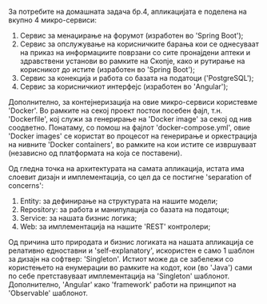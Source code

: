 За потребите на домашната задача бр.4, апликацијата е поделена на вкупно 4 микро-сервиси:
1) Сервис за менаџирање на форумот (изработен во 'Spring Boot');
2) Сервис за опслужување на корисничките барања кои се однесуваат на приказ на информациите поврзани со сите пронајдени аптеки и здравствени установи во рамките на Скопје, 
како и рутирање на корисникот до истите (изработен во 'Spring Boot');
3) Сервис за конекција и работа со базата на податоци ('PostgreSQL');
4) Сервис за корисничкиот интерфејс (изработен во 'Angular');


Дополнително, за контејнеризација на овие микро-сервиси користевме 'Docker'.
Во рамките на секој проект постои посебен фајл, т.н. 'Dockerfile', кој служи за генерирање на 'Docker image' за секој од нив соодветно.
Понатаму, со помош на фајлот 'docker-compose.yml', овие 'Docker images' се користат во процесот на генерирање и оркестрација на нивните 'Docker containers', 
во рамките на кои истите се извршуваат (независно од платформата на која се поставени).


Од гледна точка на архитектурата на самата апликација, истата има слоевит дизајн и имплементација, со цел да се постигне 'separation of concerns':
1) Entity: за дефинирање на структурата на нашите модели;
2) Repository: за работа и манипулација со базата на податоци;
3) Service: за нашата бизнис логика;
4) Web: за имплементација на нашите 'REST' контролери;


Од причина што природата и бизнис логиката на нашата апликација се релативно едноставни и 'self-explanatory', искористен е само 1 шаблон за дизајн на софтвер: 'Singleton'.
Истиот може да се забележи со користењето на енумерации во рамките на кодот, кои (во 'Java') сами по себе претставуваат имплементација на 'Singleton' шаблонот.
Дополнително, 'Angular' како 'framework' работи на принципот на 'Observable' шаблонот.
